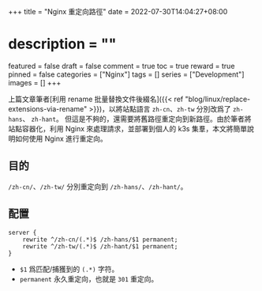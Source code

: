 +++
title = "Nginx 重定向路徑"
date = 2022-07-30T14:04:27+08:00
# description = ""
featured = false
draft = false
comment = true
toc = true
reward = true
pinned = false
categories = ["Nginx"]
tags = []
series = ["Development"]
images = []
+++

上篇文章筆者[利用 rename 批量替換文件後綴名]({{< ref "blog/linux/replace-extensions-via-rename" >}})，以將站點語言 `zh-cn`、`zh-tw` 分別改爲了 `zh-hans`、 `zh-hant`。
但這是不夠的，還需要將舊路徑重定向到新路徑。由於筆者將站點容器化，利用 Nginx 來處理請求，並部署到個人的 k3s 集羣，本文將簡單說明如何使用 Nginx 進行重定向。

<!--more-->

## 目的

`/zh-cn/`、`/zh-tw/` 分別重定向到 `/zh-hans/`、`/zh-hant/`。

## 配置

```nginx
server {
    rewrite ^/zh-cn/(.*)$ /zh-hans/$1 permanent;
    rewrite ^/zh-tw/(.*)$ /zh-hant/$1 permanent;
}
```

- `$1` 爲匹配/捕獲到的 `(.*)` 字符。
- `permanent` 永久重定向，也就是 `301` 重定向。
